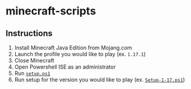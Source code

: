 # minecraft-scripts

## Instructions
1. Install Minecraft Java Edition from Mojang.com
1. Launch the profile you would like to play (ex. `1.17.1`)
1. Close Minecraft
1. Open Powershell ISE as an administrator
1. Run [`setup.ps1`](/ps/Setup.ps1)
1. Run setup for the version you would like to play (ex. [`Setup-1-17.ps1`](/ps/Setup-1-17.ps1))
